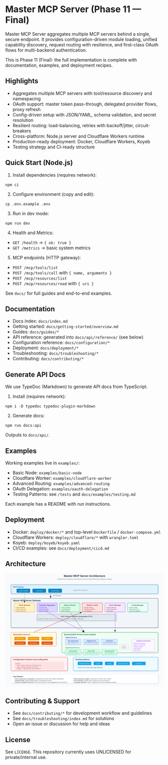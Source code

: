 # Master MCP Server (Phase 11 — Final)

Master MCP Server aggregates multiple MCP servers behind a single, secure endpoint. It provides configuration-driven module loading, unified capability discovery, request routing with resilience, and first-class OAuth flows for multi-backend authentication.

This is Phase 11 (Final): the full implementation is complete with documentation, examples, and deployment recipes.

## Highlights

- Aggregates multiple MCP servers with tool/resource discovery and namespacing
- OAuth support: master token pass-through, delegated provider flows, proxy refresh
- Config-driven setup with JSON/YAML, schema validation, and secret resolution
- Resilient routing: load-balancing, retries with backoff/jitter, circuit-breakers
- Cross-platform: Node.js server and Cloudflare Workers runtime
- Production-ready deployment: Docker, Cloudflare Workers, Koyeb
- Testing strategy and CI-ready structure

## Quick Start (Node.js)

1) Install dependencies (requires network):

```plaintext
npm ci
```

2) Configure environment (copy and edit):

```plaintext
cp .env.example .env
```

3) Run in dev mode:

```plaintext
npm run dev
```

4) Health and Metrics:

- `GET /health` → `{ ok: true }`
- `GET /metrics` → basic system metrics

5) MCP endpoints (HTTP gateway):

- `POST /mcp/tools/list`
- `POST /mcp/tools/call` with `{ name, arguments }`
- `POST /mcp/resources/list`
- `POST /mcp/resources/read` with `{ uri }`

See `docs/` for full guides and end-to-end examples.

## Documentation

- Docs index: `docs/index.md`
- Getting started: `docs/getting-started/overview.md`
- Guides: `docs/guides/*`
- API reference: generated into `docs/api/reference/` (see below)
- Configuration reference: `docs/configuration/*`
- Deployment: `docs/deployment/*`
- Troubleshooting: `docs/troubleshooting/*`
- Contributing: `docs/contributing/*`

## Generate API Docs

We use TypeDoc (Markdown) to generate API docs from TypeScript.

1) Install (requires network):

```plaintext
npm i -D typedoc typedoc-plugin-markdown
```

2) Generate docs:

```plaintext
npm run docs:api
```

Outputs to `docs/api/`.

## Examples

Working examples live in `examples/`:

- Basic Node: `examples/basic-node`
- Cloudflare Worker: `examples/cloudflare-worker`
- Advanced Routing: `examples/advanced-routing`
- OAuth Delegation: `examples/oauth-delegation`
- Testing Patterns: see `/tests` and `docs/examples/testing.md`

Each example has a README with run instructions.

## Deployment

- Docker: `deploy/docker/*` and top-level `Dockerfile` / `docker-compose.yml`
- Cloudflare Workers: `deploy/cloudflare/*` with `wrangler.toml`
- Koyeb: `deploy/koyeb/koyeb.yaml`
- CI/CD examples: see `docs/deployment/cicd.md`

## Architecture

![MCP Master Architecture](docs/architecture/images/mcp_master_architecture.svg)

## Contributing & Support

- See `docs/contributing/*` for development workflow and guidelines
- See `docs/troubleshooting/index.md` for solutions
- Open an issue or discussion for help and ideas

## License

See `LICENSE`. This repository currently uses UNLICENSED for private/internal use.
